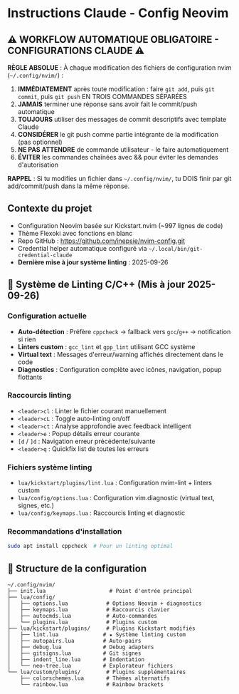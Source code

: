 # Instructions Claude - Config Neovim

## ⚠️ WORKFLOW AUTOMATIQUE OBLIGATOIRE - CONFIGURATIONS CLAUDE ⚠️
**RÈGLE ABSOLUE** : À chaque modification des fichiers de configuration nvim (`~/.config/nvim/`) :
1. **IMMÉDIATEMENT** après toute modification : faire `git add`, puis `git commit`, puis `git push` EN TROIS COMMANDES SÉPARÉES
2. **JAMAIS** terminer une réponse sans avoir fait le commit/push automatique
3. **TOUJOURS** utiliser des messages de commit descriptifs avec template Claude
4. **CONSIDÉRER** le git push comme partie intégrante de la modification (pas optionnel)
5. **NE PAS ATTENDRE** de commande utilisateur - le faire automatiquement
6. **ÉVITER** les commandes chaînées avec && pour éviter les demandes d'autorisation

**RAPPEL** : Si tu modifies un fichier dans `~/.config/nvim/`, tu DOIS finir par git add/commit/push dans la même réponse.

## Contexte du projet
- Configuration Neovim basée sur Kickstart.nvim (~997 lignes de code)
- Thème Flexoki avec fonctions en blanc
- Repo GitHub : https://github.com/inepsie/nvim-config.git
- Credential helper automatique configuré via `~/.local/bin/git-credential-claude`
- **Dernière mise à jour système linting** : 2025-09-26

## 🔧 Système de Linting C/C++ (Mis à jour 2025-09-26)
### Configuration actuelle
- **Auto-détection** : Préfère `cppcheck` → fallback vers `gcc`/`g++` → notification si rien
- **Linters custom** : `gcc_lint` et `gpp_lint` utilisant GCC système
- **Virtual text** : Messages d'erreur/warning affichés directement dans le code
- **Diagnostics** : Configuration complète avec icônes, navigation, popup flottants

### Raccourcis linting
- `<leader>cl` : Linter le fichier courant manuellement
- `<leader>cL` : Toggle auto-linting on/off
- `<leader>ct` : Analyse approfondie avec feedback intelligent
- `<leader>e` : Popup détails erreur courante
- `[d` / `]d` : Navigation erreur précédente/suivante
- `<leader>q` : Quickfix list de toutes les erreurs

### Fichiers système linting
- `lua/kickstart/plugins/lint.lua` : Configuration nvim-lint + linters custom
- `lua/config/options.lua` : Configuration vim.diagnostic (virtual text, signes, etc.)
- `lua/config/keymaps.lua` : Raccourcis linting et diagnostic

### Recommandations d'installation
```bash
sudo apt install cppcheck  # Pour un linting optimal
```

## 📁 Structure de la configuration
```
~/.config/nvim/
├── init.lua                    # Point d'entrée principal
├── lua/config/
│   ├── options.lua            # Options Neovim + diagnostics
│   ├── keymaps.lua            # Raccourcis clavier
│   ├── autocmds.lua           # Auto-commandes
│   └── plugins.lua            # Plugins custom
├── lua/kickstart/plugins/     # Plugins Kickstart modifiés
│   ├── lint.lua              # ★ Système linting custom
│   ├── autopairs.lua         # Auto-pairs
│   ├── debug.lua             # Debug adapters
│   ├── gitsigns.lua          # Git signes
│   ├── indent_line.lua       # Indentation
│   └── neo-tree.lua          # Explorateur fichiers
└── lua/custom/plugins/        # Plugins supplémentaires
    ├── colorschemes.lua       # Thèmes alternatifs
    └── rainbow.lua            # Rainbow brackets
```